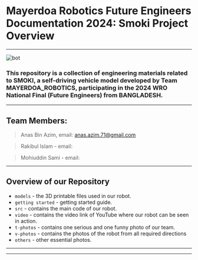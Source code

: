 # Mayerdoa Robotics Future Engineers Documentation 2024: Smoki Project Overview
----
 <!-- ![mecha scratch main](https://github.com/A-N-M-Noor/mechaScratch_404/assets/136412241/82dec0fd-90a3-4080-8b9e-d6446caba096)   -->
![bot](https://github.com/user-attachments/assets/08601b9d-fa28-4cfd-aa6c-960e2666ef5a) 

### This repository is a collection of engineering materials related to SMOKI, a self-driving vehicle model developed by Team MAYERDOA_ROBOTICS, participating in the 2024 WRO National Final (Future Engineers) from BANGLADESH.
----

## Team Members:
> Anas Bin Azim, email: anas.azim.71@gmail.com

> Rakibul Islam - email:

> Mohiuddin Sami - email:


----

 <!--  <img align="left" alt="NAUT" width="340" src="https://github.com/A-N-M-Noor/mechaScratch_404/assets/136412241/7f8c3910-39dc-47d4-9438-62cf6487e162">  -->


## Overview of our Repository


 * `models` - the 3D printable files used in our robot.
 * `getting started` - getting started guide.
 * `src` - contains the main code of our robot.
 * `video` - contains the video link of YouTube where our robot can be seen in action.
 * `t-photos` - contains one serious and one funny photo of our team.
 * `v-photos` - contains the photos of the robot from all required directions
 * `others` - other essential photos.









----
----


